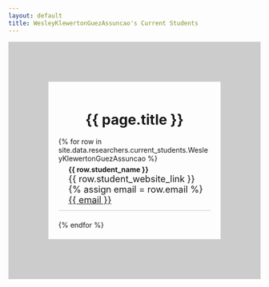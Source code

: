 ```yaml
---
layout: default
title: WesleyKlewertonGuezAssuncao's Current Students
---
```

<div style="display: flex; flex-direction: column; align-items: left; border: 80px solid #ccc; padding: 20px;">
  <h1 style="text-align: center;">{{ page.title }}</h1>
  {% for row in site.data.researchers.current_students.WesleyKlewertonGuezAssuncao %}
  <div style="text-align: left; margin-bottom: 20px; border-bottom: 1px solid #ccc; padding-bottom: 10px;">
      <div style="font-weight: bold; margin-top: 5px; margin-left: 20px;">
        {{ row.student_name }}
      </div>
      <div style="font-size: 18px; margin-left: 20px;">
        {{ row.student_website_link }}
      </div>
      <div style="font-size: 18px; margin-left: 20px;">
{% assign email = row.email %}
<a href="mailto:{{ email }}">{{ email }}</a>
      </div>
  </div>
  {% endfor %}
</div>



